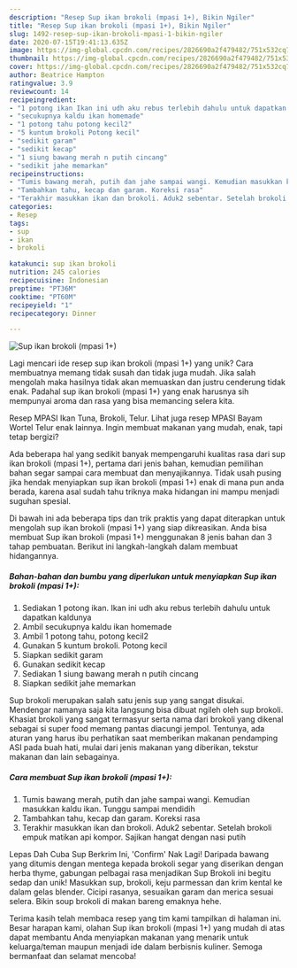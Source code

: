 ```yaml
---
description: "Resep Sup ikan brokoli (mpasi 1+), Bikin Ngiler"
title: "Resep Sup ikan brokoli (mpasi 1+), Bikin Ngiler"
slug: 1492-resep-sup-ikan-brokoli-mpasi-1-bikin-ngiler
date: 2020-07-15T19:41:13.635Z
image: https://img-global.cpcdn.com/recipes/2826690a2f479482/751x532cq70/sup-ikan-brokoli-mpasi-1-foto-resep-utama.jpg
thumbnail: https://img-global.cpcdn.com/recipes/2826690a2f479482/751x532cq70/sup-ikan-brokoli-mpasi-1-foto-resep-utama.jpg
cover: https://img-global.cpcdn.com/recipes/2826690a2f479482/751x532cq70/sup-ikan-brokoli-mpasi-1-foto-resep-utama.jpg
author: Beatrice Hampton
ratingvalue: 3.9
reviewcount: 14
recipeingredient:
- "1 potong ikan Ikan ini udh aku rebus terlebih dahulu untuk dapatkan kaldunya"
- "secukupnya kaldu ikan homemade"
- "1 potong tahu potong kecil2"
- "5 kuntum brokoli Potong kecil"
- "sedikit garam"
- "sedikit kecap"
- "1 siung bawang merah n putih cincang"
- "sedikit jahe memarkan"
recipeinstructions:
- "Tumis bawang merah, putih dan jahe sampai wangi. Kemudian masukkan kaldu ikan. Tunggu sampai mendidih"
- "Tambahkan tahu, kecap dan garam. Koreksi rasa"
- "Terakhir masukkan ikan dan brokoli. Aduk2 sebentar. Setelah brokoli empuk matikan api kompor. Sajikan hangat dengan nasi putih"
categories:
- Resep
tags:
- sup
- ikan
- brokoli

katakunci: sup ikan brokoli 
nutrition: 245 calories
recipecuisine: Indonesian
preptime: "PT36M"
cooktime: "PT60M"
recipeyield: "1"
recipecategory: Dinner

---
```



![Sup ikan brokoli (mpasi 1+)](https://img-global.cpcdn.com/recipes/2826690a2f479482/751x532cq70/sup-ikan-brokoli-mpasi-1-foto-resep-utama.jpg)

Lagi mencari ide resep sup ikan brokoli (mpasi 1+) yang unik? Cara membuatnya memang tidak susah dan tidak juga mudah. Jika salah mengolah maka hasilnya tidak akan memuaskan dan justru cenderung tidak enak. Padahal sup ikan brokoli (mpasi 1+) yang enak harusnya sih mempunyai aroma dan rasa yang bisa memancing selera kita.

Resep MPASI Ikan Tuna, Brokoli, Telur. Lihat juga resep MPASI Bayam Wortel Telur enak lainnya. Ingin membuat makanan yang mudah, enak, tapi tetap bergizi?

Ada beberapa hal yang sedikit banyak mempengaruhi kualitas rasa dari sup ikan brokoli (mpasi 1+), pertama dari jenis bahan, kemudian pemilihan bahan segar sampai cara membuat dan menyajikannya. Tidak usah pusing jika hendak menyiapkan sup ikan brokoli (mpasi 1+) enak di mana pun anda berada, karena asal sudah tahu triknya maka hidangan ini mampu menjadi suguhan spesial.


Di bawah ini ada beberapa tips dan trik praktis yang dapat diterapkan untuk mengolah sup ikan brokoli (mpasi 1+) yang siap dikreasikan. Anda bisa membuat Sup ikan brokoli (mpasi 1+) menggunakan 8 jenis bahan dan 3 tahap pembuatan. Berikut ini langkah-langkah dalam membuat hidangannya.

<!--inarticleads1-->

##### Bahan-bahan dan bumbu yang diperlukan untuk menyiapkan Sup ikan brokoli (mpasi 1+):

1. Sediakan 1 potong ikan. Ikan ini udh aku rebus terlebih dahulu untuk dapatkan kaldunya
1. Ambil secukupnya kaldu ikan homemade
1. Ambil 1 potong tahu, potong kecil2
1. Gunakan 5 kuntum brokoli. Potong kecil
1. Siapkan sedikit garam
1. Gunakan sedikit kecap
1. Sediakan 1 siung bawang merah n putih cincang
1. Siapkan sedikit jahe memarkan


Sup brokoli merupakan salah satu jenis sup yang sangat disukai. Mendengar namanya saja kita langsung bisa dibuat ngileh oleh sup brokoli. Khasiat brokoli yang sangat termasyur serta nama dari brokoli yang dikenal sebagai si super food memang pantas diacungi jempol. Tentunya, ada aturan yang harus ibu perhatikan saat memberikan makanan pendamping ASI pada buah hati, mulai dari jenis makanan yang diberikan, tekstur makanan dan lain sebagainya. 

<!--inarticleads2-->

##### Cara membuat Sup ikan brokoli (mpasi 1+):

1. Tumis bawang merah, putih dan jahe sampai wangi. Kemudian masukkan kaldu ikan. Tunggu sampai mendidih
1. Tambahkan tahu, kecap dan garam. Koreksi rasa
1. Terakhir masukkan ikan dan brokoli. Aduk2 sebentar. Setelah brokoli empuk matikan api kompor. Sajikan hangat dengan nasi putih


Lepas Dah Cuba Sup Berkrim Ini, &#39;Confirm&#39; Nak Lagi! Daripada bawang yang ditumis dengan mentega kepada brokoli segar yang diserikan dengan herba thyme, gabungan pelbagai rasa menjadikan Sup Brokoli ini begitu sedap dan unik! Masukkan sup, brokoli, keju parmessan dan krim kental ke dalam gelas blender. Cicipi rasanya, sesuaikan garam dan merica sesuai selera. Bikin soup brokoli di makan bareng emaknya hehe. 

Terima kasih telah membaca resep yang tim kami tampilkan di halaman ini. Besar harapan kami, olahan Sup ikan brokoli (mpasi 1+) yang mudah di atas dapat membantu Anda menyiapkan makanan yang menarik untuk keluarga/teman maupun menjadi ide dalam berbisnis kuliner. Semoga bermanfaat dan selamat mencoba!

